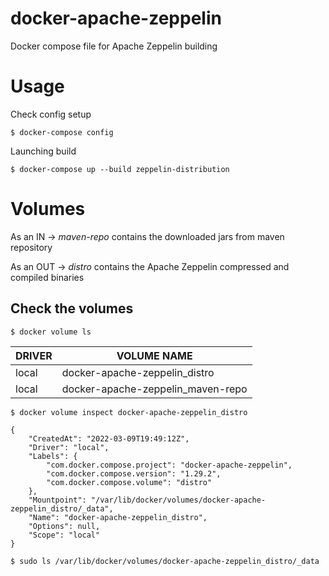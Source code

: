 # docker-apache-zeppelin
Docker compose file for Apache Zeppelin building

# Usage

Check config setup

```$ docker-compose config```

Launching build

```$ docker-compose up --build zeppelin-distribution```

# Volumes

As an IN -> *maven-repo* contains the downloaded jars from maven repository 

As an OUT -> *distro* contains the Apache Zeppelin compressed and compiled binaries

## Check the volumes

```$ docker volume ls ```

| DRIVER | VOLUME NAME | 
|---|---|
| local  | docker-apache-zeppelin_distro | 
| local  | docker-apache-zeppelin_maven-repo | 

```$ docker volume inspect docker-apache-zeppelin_distro```

    {
        "CreatedAt": "2022-03-09T19:49:12Z",
        "Driver": "local",
        "Labels": {
            "com.docker.compose.project": "docker-apache-zeppelin",
            "com.docker.compose.version": "1.29.2",
            "com.docker.compose.volume": "distro"
        },
        "Mountpoint": "/var/lib/docker/volumes/docker-apache-zeppelin_distro/_data",
        "Name": "docker-apache-zeppelin_distro",
        "Options": null,
        "Scope": "local"
    }

```$ sudo ls /var/lib/docker/volumes/docker-apache-zeppelin_distro/_data```